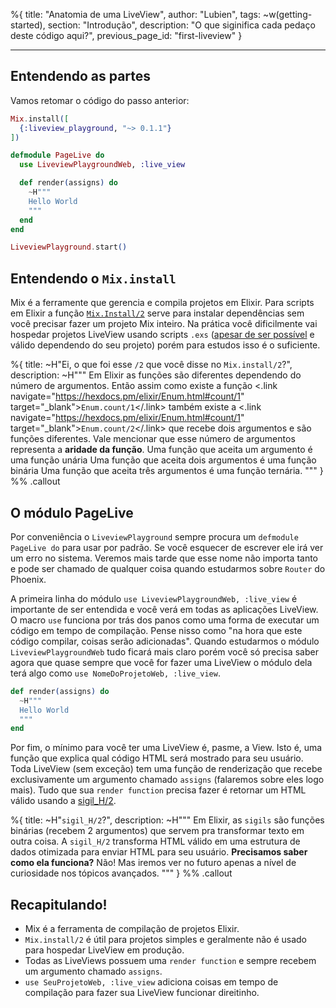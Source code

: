 %{
title: "Anatomia de uma LiveView",
author: "Lubien",
tags: ~w(getting-started),
section: "Introdução",
description: "O que siginifica cada pedaço deste código aqui?",
previous_page_id: "first-liveview"
}

---

## Entendendo as partes

Vamos retomar o código do passo anterior:

```elixir
Mix.install([
  {:liveview_playground, "~> 0.1.1"}
])

defmodule PageLive do
  use LiveviewPlaygroundWeb, :live_view

  def render(assigns) do
    ~H"""
    Hello World
    """
  end
end

LiveviewPlayground.start()
```

## Entendendo o `Mix.install`

Mix é a ferramente que gerencia e compila projetos em Elixir. Para scripts em Elixir a função [`Mix.Install/2`](https://hexdocs.pm/mix/1.12.3/Mix.html#install/2) serve para instalar dependências sem você precisar fazer um projeto Mix inteiro. Na prática você dificilmente vai hospedar projetos LiveView usando scripts `.exs` ([apesar de ser possível](https://fly.io/phoenix-files/single-file-elixir-scripts/) e válido dependendo do seu projeto) porém para estudos isso é o suficiente.

%{
title: ~H"Ei, o que foi esse <code>/2</code> que você disse no <code>Mix.install/2</code>?",
description: ~H"""
Em Elixir as funções são diferentes dependendo do número de argumentos. Então assim como existe a função <.link navigate="https://hexdocs.pm/elixir/Enum.html#count/1" target="\_blank"><code>Enum.count/1</code></.link> também existe a <.link navigate="https://hexdocs.pm/elixir/Enum.html#count/1" target="\_blank"><code>Enum.count/2</code></.link> que recebe dois argumentos e são funções diferentes. Vale mencionar que esse número de argumentos representa a <strong class="text-black dark:text-white">aridade da função</strong>. Uma função que aceita um argumento é uma função unária Uma função que aceita dois argumentos é uma função binária Uma função que aceita três argumentos é uma função ternária.
"""
} %% .callout

## O módulo PageLive

Por conveniência o `LiveviewPlayground` sempre procura um `defmodule PageLive do` para usar por padrão. Se você esquecer de escrever ele irá ver um erro no sistema. Veremos mais tarde que esse nome não importa tanto e pode ser chamado de qualquer coisa quando estudarmos sobre `Router` do Phoenix.

A primeira linha do módulo `use LiveviewPlaygroundWeb, :live_view` é importante de ser entendida e você verá em todas as aplicações LiveView. O macro `use` funciona por trás dos panos como uma forma de executar um código em tempo de compilação. Pense nisso como "na hora que este código compilar, coisas serão adicionadas". Quando estudarmos o módulo `LiveviewPlaygroundWeb` tudo ficará mais claro porém você só precisa saber agora que quase sempre que você for fazer uma LiveView o módulo dela terá algo como `use NomeDoProjetoWeb, :live_view`.

```elixir
def render(assigns) do
  ~H"""
  Hello World
  """
end
```

Por fim, o mínimo para você ter uma LiveView é, pasme, a View. Isto é, uma função que explica qual código HTML será mostrado para seu usuário. Toda LiveView (sem exceção) tem uma função de renderização que recebe exclusivamente um argumento chamado `assigns` (falaremos sobre eles logo mais). Tudo que sua `render function` precisa fazer é retornar um HTML válido usando a [sigil_H/2](https://hexdocs.pm/phoenix_live_view/0.17.0/Phoenix.LiveView.Helpers.html#sigil_H/2).

%{
title: ~H"<code>sigil_H/2</code>?",
description: ~H"""
Em Elixir, as <code>sigils</code> são funções binárias (recebem 2 argumentos) que servem pra transformar texto em outra coisa. A <code>sigil_H/2</code> transforma HTML válido em uma estrutura de dados otimizada para enviar HTML para seu usuário. <strong class="text-black dark:text-white">Precisamos saber como ela funciona?</strong> Não! Mas iremos ver no futuro apenas a nível de curiosidade nos tópicos avançados.
"""
} %% .callout

## Recapitulando!

- Mix é a ferramenta de compilação de projetos Elixir.
- `Mix.install/2` é útil para projetos simples e geralmente não é usado para hospedar LiveView em produção.
- Todas as LiveViews possuem uma `render function` e sempre recebem um argumento chamado `assigns`.
- `use SeuProjetoWeb, :live_view` adiciona coisas em tempo de compilação para fazer sua LiveView funcionar direitinho.

